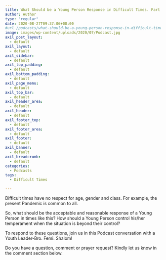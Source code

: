 ```yaml
---
title: What Should be a Young Person Response in Difficult Times. Part 2
author: Author
type: "regular"
date: 2020-08-27T09:37:06+00:00
#url /podcasts/what-should-be-a-young-person-response-in-difficult-times-part-2/
image: images/wp-content/uploads/2020/07/Podcast.jpg
axil_post_layout:
  - default
axil_layout:
  - default
axil_sidebar:
  - default
axil_top_padding:
  - default
axil_bottom_padding:
  - default
axil_page_menu:
  - default
axil_top_bar:
  - default
axil_header_area:
  - default
axil_header:
  - default
axil_footer_top:
  - default
axil_footer_area:
  - default
axil_footer:
  - default
axil_banner:
  - default
axil_breadcrumb:
  - default
categories:
  - Podcasts
tags:
  - Difficult Times

---
```

Difficult times have no respect for age, gender and class. For example, the present Pandemic is common to all.

So, what should be the acceptable and reasonable response of a Young Person in times like this? How should a Young Person control his/her temperament when the situation is beyond their control?

To respond to these questions, join us in this Podcast conversation with a Youth Leader-Bro. Femi. Shalom!

Do you have a question, comment or prayer request? Kindly let us know in the comment section below.